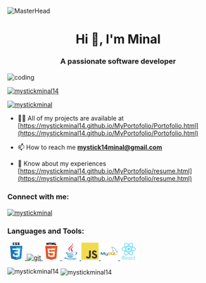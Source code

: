 ![MasterHead](https://repository-images.githubusercontent.com/588181932/e36ec678-7984-4cdd-8e4c-a3932772ff8e)
<h1 align="center">Hi 👋, I'm Minal</h1>
<h3 align="center">A passionate software developer</h3>
<img align="center" alt="coding" width="400" src="https://gifdb.com/images/high/animated-chock-coding-c78f6elj32sfoi8q.gif">
<p align="left"> <a href="https://github.com/ryo-ma/github-profile-trophy"><img src="https://github-profile-trophy.vercel.app/?username=mystickminal14" alt="mystickminal14" /></a> </p>

<p align="left"> <a href="https://twitter.com/mystickminal" target="blank"><img src="https://img.shields.io/twitter/follow/mystickminal?logo=twitter&style=for-the-badge" alt="mystickminal" /></a> </p>

- 👨‍💻 All of my projects are available at [https://mystickminal14.github.io/MyPortofolio/Portofolio.html](https://mystickminal14.github.io/MyPortofolio/Portofolio.html)

- 📫 How to reach me **mystick14minal@gmail.com**

- 📄 Know about my experiences [https://mystickminal14.github.io/MyPortofolio/resume.html](https://mystickminal14.github.io/MyPortofolio/resume.html)

<h3 align="left">Connect with me:</h3>
<p align="left">
<a href="https://twitter.com/mystickminal" target="blank"><img align="center" src="https://raw.githubusercontent.com/rahuldkjain/github-profile-readme-generator/master/src/images/icons/Social/twitter.svg" alt="mystickminal" height="30" width="40" /></a>
</p>

<h3 align="left">Languages and Tools:</h3>
<p align="left"> <a href="https://www.w3schools.com/css/" target="_blank" rel="noreferrer"> <img src="https://raw.githubusercontent.com/devicons/devicon/master/icons/css3/css3-original-wordmark.svg" alt="css3" width="40" height="40"/> </a> <a href="https://git-scm.com/" target="_blank" rel="noreferrer"> <img src="https://www.vectorlogo.zone/logos/git-scm/git-scm-icon.svg" alt="git" width="40" height="40"/> </a> <a href="https://www.w3.org/html/" target="_blank" rel="noreferrer"> <img src="https://raw.githubusercontent.com/devicons/devicon/master/icons/html5/html5-original-wordmark.svg" alt="html5" width="40" height="40"/> </a> <a href="https://www.java.com" target="_blank" rel="noreferrer"> <img src="https://raw.githubusercontent.com/devicons/devicon/master/icons/java/java-original.svg" alt="java" width="40" height="40"/> </a> <a href="https://developer.mozilla.org/en-US/docs/Web/JavaScript" target="_blank" rel="noreferrer"> <img src="https://raw.githubusercontent.com/devicons/devicon/master/icons/javascript/javascript-original.svg" alt="javascript" width="40" height="40"/> </a> <a href="https://www.mysql.com/" target="_blank" rel="noreferrer"> <img src="https://raw.githubusercontent.com/devicons/devicon/master/icons/mysql/mysql-original-wordmark.svg" alt="mysql" width="40" height="40"/> </a> <a href="https://reactjs.org/" target="_blank" rel="noreferrer"> <img src="https://raw.githubusercontent.com/devicons/devicon/master/icons/react/react-original-wordmark.svg" alt="react" width="40" height="40"/> </a> </p>

<p><img align="left" src="https://github-readme-stats.vercel.app/api/top-langs?username=mystickminal14&show_icons=true&locale=en&layout=compact" alt="mystickminal14" /></p>

<p>&nbsp;<img align="center" src="https://github-readme-stats.vercel.app/api?username=mystickminal14&show_icons=true&locale=en" alt="mystickminal14" /></p>
